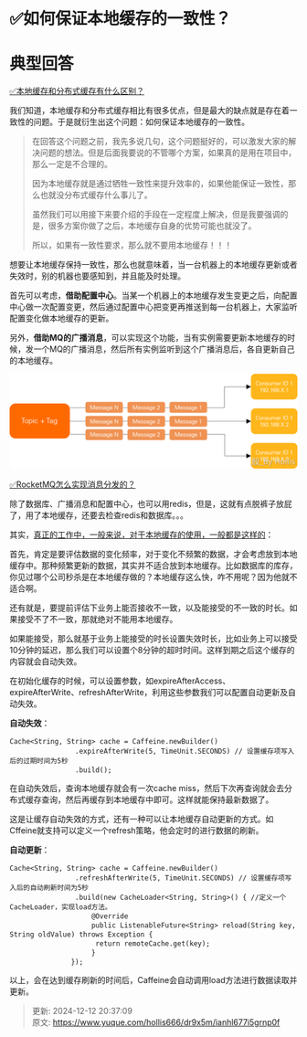 # ✅如何保证本地缓存的一致性？

# 典型回答


[✅本地缓存和分布式缓存有什么区别？](https://www.yuque.com/hollis666/dr9x5m/uos1kv2304qo6ax1)



我们知道，本地缓存和分布式缓存相比有很多优点，但是最大的缺点就是存在着一致性的问题。于是就衍生出这个问题：如何保证本地缓存的一致性。



> 在回答这个问题之前，我先多说几句，这个问题挺好的，可以激发大家的解决问题的想法。但是后面我要说的不管哪个方案，如果真的是用在项目中，那么一定是不合理的。
>
> 因为本地缓存就是通过牺牲一致性来提升效率的，如果他能保证一致性，那么也就没分布式缓存什么事儿了。
>
> 虽然我们可以用接下来要介绍的手段在一定程度上解决，但是我要强调的是，很多方案你做了之后，本地缓存自身的优势可能也就没了。
>
> 所以，如果有一致性要求，那么就不要用本地缓存！！！
>



想要让本地缓存保持一致性，那么也就意味着，当一台机器上的本地缓存更新或者失效时，别的机器也要感知到，并且能及时处理。



首先可以考虑，**借助配置中心**。当某一个机器上的本地缓存发生变更之后，向配置中心做一次配置变更，然后通过配置中心把变更再推送到每一台机器上，大家监听配置变化做本地缓存的更新。



另外，**借助MQ的广播消息**，可以实现这个功能，当有实例需要更新本地缓存的时候，发一个MQ的广播消息，然后所有实例监听到这个广播消息后，各自更新自己的本地缓存。



![1707114102684-5de37db0-d005-49df-8f08-3c6ee32f9308.png](./img/kOwPZ1W1wBbb4bUT/1707114102684-5de37db0-d005-49df-8f08-3c6ee32f9308-062686.png)



[✅RocketMQ怎么实现消息分发的？](https://www.yuque.com/hollis666/dr9x5m/qxu868f094az60aa)



除了数据库、广播消息和配置中心，也可以用redis，但是，这就有点脱裤子放屁了，用了本地缓存，还要去检查redis和数据库。。。



其实，<u>真正的工作中，一般来说，对于本地缓存的使用，一般都是这样的</u>：



首先，肯定是要评估数据的变化频率，对于变化不频繁的数据，才会考虑放到本地缓存中。那种频繁更新的数据，其实并不适合放到本地缓存。比如数据库的库存，你见过哪个公司秒杀是在本地缓存做的？本地缓存这么快，咋不用呢？因为他就不适合啊。



还有就是，要提前评估下业务上能否接收不一致，以及能接受的不一致的时长。如果接受不了不一致，那就绝对不能用本地缓存。



如果能接受，那么就基于业务上能接受的时长设置失效时长，比如业务上可以接受10分钟的延迟，那么我们可以设置个8分钟的超时时间。这样到期之后这个缓存的内容就会自动失效。



在初始化缓存的时候，可以设置参数，如expireAfterAccess、expireAfterWrite、refreshAfterWrite，利用这些参数我们可以配置自动更新及自动失效。



**自动失效**：

```plain
Cache<String, String> cache = Caffeine.newBuilder()
                .expireAfterWrite(5, TimeUnit.SECONDS) // 设置缓存项写入后的过期时间为5秒
                .build();
```



在自动失效后，查询本地缓存就会有一次cache miss，然后下次再查询就会去分布式缓存查询，然后再缓存到本地缓存中即可。这样就能保持最新数据了。



这是让缓存自动失效的方式，还有一种可以让本地缓存自动更新的方式。如Cffeine就支持可以定义一个refresh策略，他会定时的进行数据的刷新。



**自动更新**：



```plain
Cache<String, String> cache = Caffeine.newBuilder()
                .refreshAfterWrite(5, TimeUnit.SECONDS) // 设置缓存项写入后的自动刷新时间为5秒
                .build(new CacheLoader<String, String>() { //定义一个CacheLoader，实现load方法。
                 	@Override
                 	public ListenableFuture<String> reload(String key, String oldValue) throws Exception {
                     return remoteCache.get(key);
                	}
               });
```



以上，会在达到缓存刷新的时间后，Caffeine会自动调用load方法进行数据读取并更新。





> 更新: 2024-12-12 20:37:09  
> 原文: <https://www.yuque.com/hollis666/dr9x5m/ianhl677i5grnp0f>